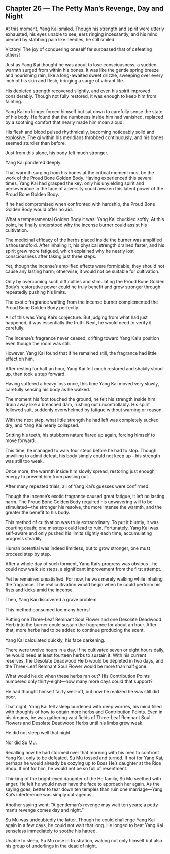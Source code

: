 ## Chapter 26 — The Petty Man’s Revenge, Day and Night

At this moment, Yang Kai smiled. Though his strength and spirit were utterly exhausted, his eyes unable to see, ears ringing incessantly, and his mind pierced by stabbing pain like needles, he still smiled.

Victory! The joy of conquering oneself far surpassed that of defeating others!

Just as Yang Kai thought he was about to lose consciousness, a sudden warmth surged from within his bones. It was like the gentle spring breeze and nourishing rain, like a long-awaited sweet drizzle, sweeping over every inch of his skin and flesh, bringing a surge of vibrant life.

His depleted strength recovered slightly, and even his spirit improved considerably. Though not fully restored, it was enough to keep him from fainting.

Yang Kai no longer forced himself but sat down to carefully sense the state of his body. He found that the numbness inside him had vanished, replaced by a soothing comfort that nearly made him moan aloud.

His flesh and blood pulsed rhythmically, becoming noticeably solid and explosive. The qi within his meridians throbbed continuously, and his bones seemed sturdier than before.

Just from this alone, his body felt much stronger.

Yang Kai pondered deeply.

That warmth surging from his bones at the critical moment must be the work of the Proud Bone Golden Body. Having experienced this several times, Yang Kai had grasped the key: only his unyielding spirit and perseverance in the face of adversity could awaken this latent power of the Proud Bone Golden Body.

If he had compromised when confronted with hardship, the Proud Bone Golden Body would offer no aid.

What a temperamental Golden Body it was! Yang Kai chuckled softly. At this point, he finally understood why the incense burner could assist his cultivation.

The medicinal efficacy of the herbs placed inside the burner was amplified a thousandfold. After inhaling it, his physical strength drained faster, and his spirit grew more fatigued, which explained why he nearly lost consciousness after taking just three steps.

Yet, though the incense’s amplified effects were formidable, they should not cause any lasting harm; otherwise, it would not be suitable for cultivation.

Only by overcoming such difficulties and stimulating the Proud Bone Golden Body’s restorative power could he truly benefit and grow stronger through repeatedly pushing his limits.

The exotic fragrance wafting from the incense burner complemented the Proud Bone Golden Body perfectly.

All of this was Yang Kai’s conjecture. But judging from what had just happened, it was essentially the truth. Next, he would need to verify it carefully.

The incense’s fragrance never ceased, drifting toward Yang Kai’s position even though the room was still.

However, Yang Kai found that if he remained still, the fragrance had little effect on him.

After resting for half an hour, Yang Kai felt much restored and shakily stood up, then took a step forward.

Having suffered a heavy loss once, this time Yang Kai moved very slowly, carefully sensing his body as he walked.

The moment his foot touched the ground, he felt his strength inside him drain away like a breached dam, rushing out uncontrollably. His spirit followed suit, suddenly overwhelmed by fatigue without warning or reason.

With the next step, what little strength he had left was completely sucked dry, and Yang Kai nearly collapsed.

Gritting his teeth, his stubborn nature flared up again, forcing himself to move forward.

This time, he managed to walk four steps before he had to stop. Though unwilling to admit defeat, his body simply could not keep up—his strength was still too weak.

Once more, the warmth inside him slowly spread, restoring just enough energy to prevent him from passing out.

After many repeated trials, all of Yang Kai’s guesses were confirmed.

Though the incense’s exotic fragrance caused great fatigue, it left no lasting harm. The Proud Bone Golden Body required his unwavering will to be stimulated—the stronger his resolve, the more intense the warmth, and the greater the benefit to his body.

This method of cultivation was truly extraordinary. To put it bluntly, it was courting death; one misstep could lead to ruin. Fortunately, Yang Kai was self-aware and only pushed his limits slightly each time, accumulating progress steadily.

Human potential was indeed limitless, but to grow stronger, one must proceed step by step.

After a whole day of such torment, Yang Kai’s progress was obvious—he could now walk six steps, a significant improvement from the first attempt.

Yet he remained unsatisfied. For now, he was merely walking while inhaling the fragrance. The real cultivation would begin when he could perform his fists and kicks amid the incense.

Then, Yang Kai discovered a grave problem.

This method consumed too many herbs!

Putting one Three-Leaf Remnant Soul Flower and one Desolate Deadwood Herb into the burner could sustain the fragrance for about an hour. After that, more herbs had to be added to continue producing the scent.

Yang Kai calculated quickly, his face darkening.

There were twelve hours in a day. If he cultivated seven or eight hours daily, he would need at least fourteen herbs to sustain it. With his current reserves, the Desolate Deadwood Herb would be depleted in two days, and the Three-Leaf Remnant Soul Flower would be more than half gone.

What would he do when these herbs ran out? His Contribution Points numbered only thirty-eight—how many more days could that support?

He had thought himself fairly well-off, but now he realized he was still dirt poor.

That night, Yang Kai fell asleep burdened with deep worries, his mind filled with thoughts of how to obtain more herbs and Contribution Points. Even in his dreams, he was gathering vast fields of Three-Leaf Remnant Soul Flowers and Desolate Deadwood Herbs until his limbs grew weak.

He did not sleep well that night.

Nor did Su Mu.

Recalling how he had stormed over that morning with his men to confront Yang Kai, only to be defeated, Su Mu tossed and turned. If not for Yang Kai, perhaps he would already be cozying up to Boss He’s daughter at the Rice Shop. If not for him, he would not be so full of resentment.

Thinking of the bright-eyed daughter of the He family, Su Mu seethed with anger. He felt he would never have the face to approach her again. As the saying goes, better to tear down ten temples than ruin one marriage—Yang Kai’s interference was simply outrageous.

Another saying went: “A gentleman’s revenge may wait ten years; a petty man’s revenge comes day and night.”

Su Mu was undoubtedly the latter. Though he could challenge Yang Kai again in a few days, he could not wait that long. He longed to beat Yang Kai senseless immediately to soothe his hatred.

Unable to sleep, Su Mu rose in frustration, waking not only himself but also his group of underlings in the dead of night.